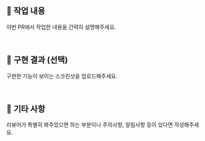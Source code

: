 ## 📌 작업 내용

이번 PR에서 작업한 내용을 간략히 설명해주세요.

<br/>

## 📌 구현 결과 (선택)

구현한 기능이 보이는 스크린샷을 업로드해주세요.

<br/>

## 📌 기타 사항

리뷰어가 특별히 봐주었으면 하는 부분이나 주의사항, 알림사항 등이 있다면
작성해주세요.

<br/>
